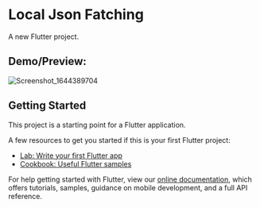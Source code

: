 # Local Json Fatching

A new Flutter project.

## Demo/Preview: 
![Screenshot_1644389704](https://user-images.githubusercontent.com/51513908/153137813-49762972-93fb-4730-9fee-cb1e25574572.png)

## Getting Started

This project is a starting point for a Flutter application.

A few resources to get you started if this is your first Flutter project:

- [Lab: Write your first Flutter app](https://flutter.dev/docs/get-started/codelab)
- [Cookbook: Useful Flutter samples](https://flutter.dev/docs/cookbook)

For help getting started with Flutter, view our
[online documentation](https://flutter.dev/docs), which offers tutorials,
samples, guidance on mobile development, and a full API reference.
